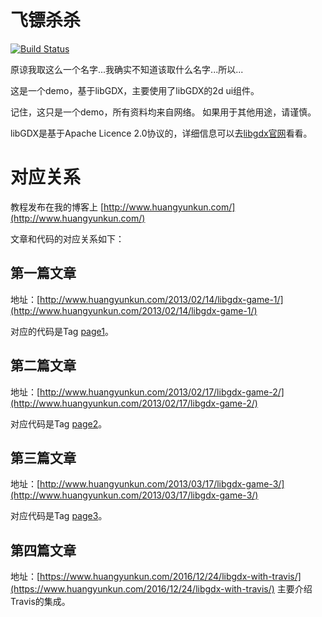 飞镖杀杀
========
[![Build Status](https://travis-ci.org/htynkn/DartsShaSha.svg?branch=master)](https://travis-ci.org/htynkn/DartsShaSha)

原谅我取这么一个名字...我确实不知道该取什么名字...所以...

这是一个demo，基于libGDX，主要使用了libGDX的2d ui组件。

记住，这只是一个demo，所有资料均来自网络。
如果用于其他用途，请谨慎。

libGDX是基于Apache Licence 2.0协议的，详细信息可以去[libgdx官网](http://libgdx.badlogicgames.com/)看看。

对应关系
========
教程发布在我的博客上 [http://www.huangyunkun.com/](http://www.huangyunkun.com/)

文章和代码的对应关系如下：

第一篇文章
--------
地址：[http://www.huangyunkun.com/2013/02/14/libgdx-game-1/](http://www.huangyunkun.com/2013/02/14/libgdx-game-1/)

对应的代码是Tag [page1](https://github.com/htynkn/DartsShaSha/tree/page1)。

第二篇文章
---------
地址：[http://www.huangyunkun.com/2013/02/17/libgdx-game-2/](http://www.huangyunkun.com/2013/02/17/libgdx-game-2/)

对应代码是Tag [page2](https://github.com/htynkn/DartsShaSha/tree/page2)。

第三篇文章
---------
地址：[http://www.huangyunkun.com/2013/03/17/libgdx-game-3/](http://www.huangyunkun.com/2013/03/17/libgdx-game-3/)

对应代码是Tag [page3](https://github.com/htynkn/DartsShaSha/tree/page3)。

第四篇文章
---------
地址：[https://www.huangyunkun.com/2016/12/24/libgdx-with-travis/](https://www.huangyunkun.com/2016/12/24/libgdx-with-travis/)
主要介绍Travis的集成。